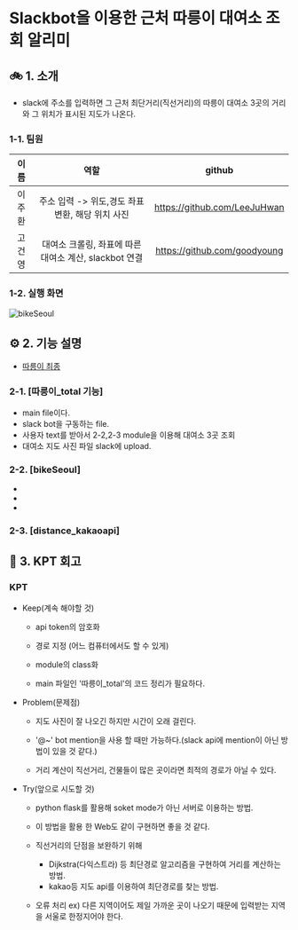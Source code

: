 # Slackbot을 이용한 근처 따릉이 대여소 조회 알리미
## 🚲 1. 소개
* slack에 주소를 입력하면 그 근처 최단거리(직선거리)의 따릉이 대여소 3곳의 거리와 그 위치가 표시된 지도가 나온다.
### 1-1. 팀원
|이름|역할|github|
|:---:|:-------:|:---:|
|이주환|주소 입력 -> 위도,경도 좌표 변환, 해당 위치 사진|https://github.com/LeeJuHwan|
|고건영|대여소 크롤링, 좌표에 따른 대여소 계산, slackbot 연결|https://github.com/goodyoung|

### 1-2. 실행 화면
![bikeSeoul](https://user-images.githubusercontent.com/10703294/206843948-bc91f91e-2a74-4254-ba6a-49b33905f4cd.gif)

## ⚙︎ 2. 기능 설명
- [따릉이 최종](https://github.com/goodyoung/bikeSeoul_slackbot/tree/main/%EB%94%B0%EB%A6%89%EC%9D%B4%20%EC%B5%9C%EC%A2%85)
### 2-1. [따릉이_total 기능]
- main file이다.
- slack bot을 구동하는 file.
- 사용자 text를 받아서 2-2,2-3 module을 이용해 대여소 3곳 조회
- 대여소 지도 사진 파일 slack에 upload.
### 2-2. [bikeSeoul]
*
*
*
### 2-3. [distance_kakaoapi]

## 🙋 3. KPT 회고  
### KPT
  + Keep(계속 해야할 것)
    + api token의 암호화

    + 경로 지정 (어느 컴퓨터에서도 할 수 있게)

    + module의 class화 

    + main 파일인 '따릉이_total'의 코드 정리가 필요하다.
  + Problem(문제점)
    + 지도 사진이 잘 나오긴 하지만 시간이 오래 걸린다.

    + '@~' bot mention을 사용 할 때만 가능하다.(slack api에 mention이 아닌 방법이 있을 것 같다.)
 
    + 거리 계산이 직선거리, 건물들이 많은 곳이라면 최적의 경로가 아닐 수 있다.

  + Try(앞으로 시도할 것)
    + python flask를 활용해 soket mode가 아닌 서버로 이용하는 방법.
 
    + 이 방법을 활용 한 Web도 같이 구현하면 좋을 것 같다.
 
    + 직선거리의 단점을 보완하기 위해 
      + Dijkstra(다익스트라) 등 최단경로 알고리즘을 구현하여 거리를 계산하는 방법.
      + kakao등 지도 api를 이용하여 최단경로를 찾는 방법.
    + 오류 처리 ex) 다른 지역이어도 제일 가까운 곳이 나오기 때문에 입력받는 지역을 서울로 한정지어야 한다.


